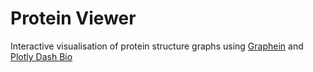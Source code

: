# Protein Viewer
Interactive visualisation of protein structure graphs using [Graphein](www.graphein.ai) and [Plotly Dash Bio](dash.plotly.com)
